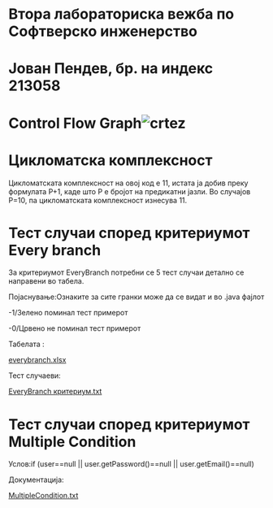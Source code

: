 # Втора лабораториска вежба по Софтверско инженерство
# Јован Пендев, бр. на индекс 213058

# Control Flow Graph![crtez](https://github.com/pendevjovan/SI_2023_lab2_213058/assets/108906095/38b0c341-cba2-40bc-9fa9-6d3a3f6f5876)

# Цикломатска комплексност
Цикломатската комплексност на овој код е 11, истата ја добив преку формулата P+1, каде што P е бројот на предикатни јазли. Во случајoв P=10, па цикломатската комплексност изнесува 11.

# Тест случаи според критериумот Every branch
За критериумот EveryBranch потребни се 5 тест случаи детално се направени во табела.

Појаснување:Ознаките за сите гранки може да се видат и во .java фајлот

-1/Зелено поминал тест примерот

-0/Црвено не поминал тест примерот

Табелата :

[everybranch.xlsx](https://github.com/pendevjovan/SI_2023_lab2_213058/files/11616077/everybranch.xlsx)

Тест случаеви:

[EveryBranch критериум.txt](https://github.com/pendevjovan/SI_2023_lab2_213058/files/11616315/EveryBranch.txt)

# Тест случаи според критериумот Multiple Condition

Услов:if (user==null || user.getPassword()==null || user.getEmail()==null)

Документација:

[MultipleCondition.txt](https://github.com/pendevjovan/SI_2023_lab2_213058/files/11616535/MultipleCondition.txt)



